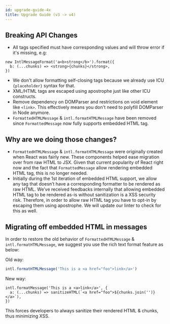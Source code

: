 ```yaml
---
id: upgrade-guide-4x
title: Upgrade Guide (v3 -> v4)
---
```


## Breaking API Changes

- All tags specified must have corresponding values and will throw error if it's missing, e.g:

```tsx
new IntlMessageFormat('a<b>strong</b>').format({
  b: (...chunks) => <strong>{chunks}</strong>,
})
```

- We don't allow formatting self-closing tags because we already use ICU `{placeholder}` syntax for that.
- XML/HTML tags are escaped using apostrophe just like other ICU constructs.
- Remove dependency on DOMParser and restrictions on void element like `<link>`. This effectively means you don't need to polyfill DOMParser in Node anymore.
- `FormattedHTMLMessage` & `intl.formatHTMLMessage` have been removed since `FormattedMessage` now fully supports embedded HTML tag.

## Why are we doing those changes?

- `FormattedHTMLMessage` & `intl.formatHTMLMessage` were originally created when React was fairly new. These components helped ease migration over from raw HTML to JSX. Given that current popularity of React right now and the fact that `FormattedMessage` allow rendering embedded HTML tag, this is no longer needed.
- Initially during the 1st iteration of embedded HTML support, we allow any tag that doesn’t have a corresponding formatter to be rendered as raw HTML. We’ve received feedbacks internally that allowing embedded HTML tag to be rendered as-is without sanitization is a XSS security risk. Therefore, in order to allow raw HTML tag you have to opt-in by escaping them using apostrophe. We will update our linter to check for this as well.

## Migrating off embedded HTML in messages

In order to restore the old behavior of `FormattedHTMLMessage` & `intl.formatHTMLMessage`, we suggest you use the rich text format feature as below:

Old way:

```ts
intl.formatHTMLMessage('This is a <a href="foo">link</a>')
```

New way:

```tsx
intl.formatMessage('This is a <a>link</a>', {
  a: (...chunks) => sanitizeHTML(`<a href="foo">${chunks.join('')}</a>`),
})
```

This forces developers to always sanitize their rendered HTML & chunks, thus minimizing XSS.
